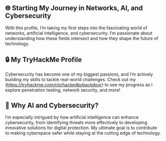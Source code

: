 ## 🌐 Starting My Journey in Networks, AI, and Cybersecurity

With this profile, I’m taking my first steps into the fascinating world of networks, artificial intelligence, and cybersecurity. I’m passionate about understanding how these fields intersect and how they shape the future of technology.

## 🔒 My TryHackMe Profile

Cybersecurity has become one of my biggest passions, and I’m actively building my skills to tackle real-world challenges. Check out my (https://tryhackme.com/r/p/hackedbybackdoor) to see my progress as I explore penetration testing, network security, and more!

## 🤖 Why AI and Cybersecurity?

I’m especially intrigued by how artificial intelligence can enhance cybersecurity, from identifying threats more effectively to developing innovative solutions for digital protection. My ultimate goal is to contribute to making cyberspace safer while staying at the cutting edge of technology.
